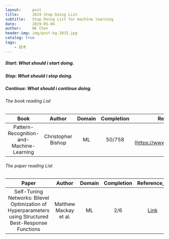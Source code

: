 ```yaml
---
layout:     post
title:      2019 Stop Doing List
subtitle:   Stop Doing List for machine learning
date:       2019-05-04
author:     HE Chen
header-img: img/post-bg-2015.jpg
catalog: true
tags:
    - 技术
---
```


##### Start: What should i start doing.

##### Stop: What should i stop doing.


##### Continue: What should i continue doing.

###### The book reading List 
|Book|Author|Domain|Completion|Reference_1| Reference_2|Reference_2|
|:---:|:---:|:---:|:---:|:---:|:---:|:---:|
|Pattern-Recognition-and-Machine-Learning|Christopher Bishop|ML|50/758|[Link](https://www.microsoft.com/en-|us/research/uploads/prod/2006/01/Bishop-Pattern-Recognition-and-Machine-Learning-2006.pdf)|[Code Matlab](http://prml.github.io/)|[Code Python](https://github.com/ctgk/PRML)|

###### The paper reading List
|Paper|Author|Domain|Completion|Reference_1| 
|:---:|:---:|:---:|:---:|:---:|
|Self-Tuning Networks: Bilevel Optimization of Hyperparameters using Structured Best-Response Functions|Matthew Mackay et al.|ML|2/6|[Link](https://openreview.net/forum?id=r1eEG20qKQ)|
